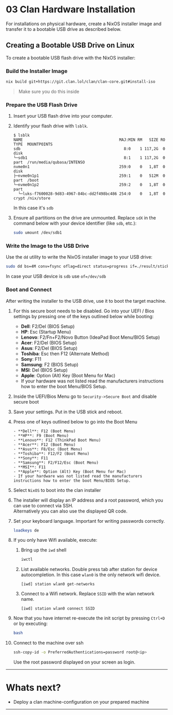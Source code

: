 # 03 Clan Hardware Installation

For installations on physical hardware, create a NixOS installer image and transfer it to a bootable USB drive as described below.

## Creating a Bootable USB Drive on Linux

To create a bootable USB flash drive with the NixOS installer:

### Build the Installer Image

```bash
nix build git+https://git.clan.lol/clan/clan-core.git#install-iso
```

> Make sure you do this inside

### Prepare the USB Flash Drive

1. Insert your USB flash drive into your computer.

2. Identify your flash drive with `lsblk`.

    ```shellSession
    $ lsblk
    NAME                                          MAJ:MIN RM   SIZE RO TYPE  MOUNTPOINTS
    sdb                                             8:0    1 117,2G  0 disk
    └─sdb1                                          8:1    1 117,2G  0 part  /run/media/qubasa/INTENSO
    nvme0n1                                       259:0    0   1,8T  0 disk
    ├─nvme0n1p1                                   259:1    0   512M  0 part  /boot
    └─nvme0n1p2                                   259:2    0   1,8T  0 part
      └─luks-f7600028-9d83-4967-84bc-dd2f498bc486 254:0    0   1,8T  0 crypt /nix/store
    ```

    In this case it's `sdb`

3. Ensure all partitions on the drive are unmounted. Replace `sdX` in the command below with your device identifier (like `sdb`, etc.):

    ```bash
    sudo umount /dev/sdb1
    ```

### Write the Image to the USB Drive

Use the `dd` utility to write the NixOS installer image to your USB drive:

  ```bash
  sudo dd bs=4M conv=fsync oflag=direct status=progress if=./result/stick.raw of=/dev/sd<X>
  ```

  In case your USB device is `sdb` use `of=/dev/sdb`

### Boot and Connect

After writing the installer to the USB drive, use it to boot the target machine.

1. For this secure boot needs to be disabled. Go into your UEFI / Bios settings by pressing one of the keys outlined below while booting:

   - **Dell**: F2/Del (BIOS Setup)
   - **HP**: Esc (Startup Menu)
   - **Lenovo**: F2/Fn+F2/Novo Button (IdeaPad Boot Menu/BIOS Setup)
   - **Acer**: F2/Del (BIOS Setup)
   - **Asus**: F2/Del (BIOS Setup)
   - **Toshiba**: Esc then F12 (Alternate Method)
   - **Sony**: F11
   - **Samsung**: F2 (BIOS Setup)
   - **MSI**: Del (BIOS Setup)
   - **Apple**: Option (Alt) Key (Boot Menu for Mac)
   - If your hardware was not listed read the manufacturers instructions how to enter the boot Menu/BIOS Setup.

2. Inside the UEFI/Bios Menu go to `Security->Secure Boot` and disable secure boot

3. Save your settings. Put in the USB stick and reboot.

4. Press one of keys outlined below to go into the Boot Menu

       - **Dell**: F12 (Boot Menu)
       - **HP**: F9 (Boot Menu)
       - **Lenovo**: F12 (ThinkPad Boot Menu)
       - **Acer**: F12 (Boot Menu)
       - **Asus**: F8/Esc (Boot Menu)
       - **Toshiba**: F12/F2 (Boot Menu)
       - **Sony**: F11
       - **Samsung**: F2/F12/Esc (Boot Menu)
       - **MSI**: F11
       - **Apple**: Option (Alt) Key (Boot Menu for Mac)
       - If your hardware was not listed read the manufacturers instructions how to enter the boot Menu/BIOS Setup.

5. Select `NixOS` to boot into the clan installer

6. The installer will display an IP address and a root password, which you can use to connect via SSH.  
    Alternatively you can also use the displayed QR code.

7. Set your keyboard language. Important for writing passwords correctly.

    ```bash
    loadkeys de
    ```

8. If you only have Wifi available, execute:

    1. Bring up the `iwd` shell

        ```bash
        iwctl
        ```

    2. List available networks. Double press tab after station for device autocompletion. In this case `wlan0` is the only network wifi device.

        ```shellSession
        [iwd] station wlan0 get-networks
        ```

    3. Connect to a Wifi network. Replace `SSID` with the wlan network name.

        ```shellSession
        [iwd] station wlan0 connect SSID
        ```

9. Now that you have internet re-execute the init script by pressing `Ctrl+D` or by executing:

    ```bash
    bash
    ```

10. Connect to the machine over ssh

    ```bash
    ssh-copy-id -o PreferredAuthentications=password root@<ip>
    ```

    Use the root password displayed on your screen as login.

---

# Whats next?

- Deploy a clan machine-configuration on your prepared machine

---
